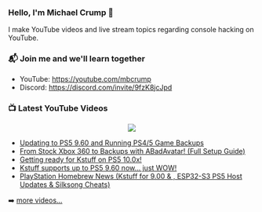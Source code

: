 ### Hello, I'm Michael Crump 👋

I make YouTube videos and live stream topics regarding console hacking on YouTube. 

### 📬 Join me and we'll learn together

- YouTube: https://youtube.com/mbcrump
- Discord: https://discord.com/invite/9fzK8jcJpd

### 📺 Latest YouTube Videos

<div align="center">

[<img src="https://img.shields.io/badge/-Subscribe-red?style=for-the-badge&logo=youtube&logoColor=white"/>](https://www.youtube.com/c/mbcrump?sub_confirmation=1)

</div>

<!-- YOUTUBE:START -->
- [Updating to PS5 9.60 and Running PS4/5 Game Backups](https://www.youtube.com/watch?v=w20Nh0IG1tM)
- [From Stock Xbox 360 to Backups with ABadAvatar! &lpar;Full Setup Guide&rpar;](https://www.youtube.com/watch?v=ZfusuI0Ywe0)
- [Getting ready for Kstuff on PS5 10.0x!](https://www.youtube.com/watch?v=Nn8INWNT9vs)
- [Kstuff supports up to PS5 9.60 now... just WOW!](https://www.youtube.com/watch?v=qQFZFV1e0II)
- [PlayStation Homebrew News &lpar;Kstuff for 9.00 &amp; , ESP32-S3 PS5 Host Updates &amp; Silksong Cheats&rpar;](https://www.youtube.com/watch?v=2C8mrM0z1e4)
<!-- YOUTUBE:END -->

➡️ [more videos...](https://youtube.com/mbcrump)

